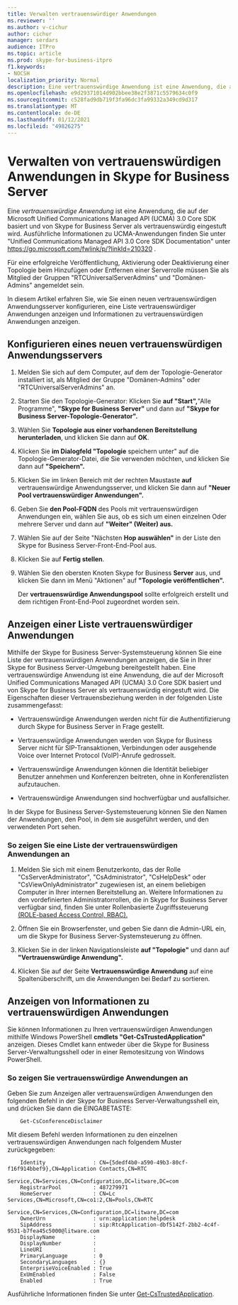 ```yaml
---
title: Verwalten vertrauenswürdiger Anwendungen
ms.reviewer: ''
ms.author: v-cichur
author: cichur
manager: serdars
audience: ITPro
ms.topic: article
ms.prod: skype-for-business-itpro
f1.keywords:
- NOCSH
localization_priority: Normal
description: Eine vertrauenswürdige Anwendung ist eine Anwendung, die auf der Microsoft Unified Communications Managed API (UCMA) 3.0 Core SDK basiert und von Skype for Business Server als vertrauenswürdig eingestuft wird.
ms.openlocfilehash: e9d29371014d902bbee38e2f3871c5579634c0f9
ms.sourcegitcommit: c528fad9db719f3fa96dc3fa99332a349cd9d317
ms.translationtype: MT
ms.contentlocale: de-DE
ms.lasthandoff: 01/12/2021
ms.locfileid: "49826275"
---
```

# <a name="manage-trusted-applications-in-skype-for-business-server"></a>Verwalten von vertrauenswürdigen Anwendungen in Skype for Business Server

Eine *vertrauenswürdige Anwendung* ist eine Anwendung, die auf der Microsoft Unified Communications Managed API (UCMA) 3.0 Core SDK basiert und von Skype for Business Server als vertrauenswürdig eingestuft wird. Ausführliche Informationen zu UCMA-Anwendungen finden Sie unter "Unified Communications Managed API 3.0 Core SDK Documentation" unter https://go.microsoft.com/fwlink/p/?linkId=210320 .

Für eine erfolgreiche Veröffentlichung, Aktivierung oder Deaktivierung einer Topologie beim Hinzufügen oder Entfernen einer Serverrolle müssen Sie als Mitglied der Gruppen "RTCUniversalServerAdmins" und "Domänen-Admins" angemeldet sein. 

In diesem Artikel erfahren Sie, wie Sie einen neuen vertrauenswürdigen Anwendungsserver konfigurieren, eine Liste vertrauenswürdiger Anwendungen anzeigen und Informationen zu vertrauenswürdigen Anwendungen anzeigen. 

## <a name="configure-a-new-trusted-application-server"></a>Konfigurieren eines neuen vertrauenswürdigen Anwendungsservers

1.  Melden Sie sich auf dem Computer, auf dem der Topologie-Generator installiert ist, als Mitglied der Gruppe "Domänen-Admins" oder "RTCUniversalServerAdmins" an.

2.  Starten Sie den Topologie-Generator: Klicken Sie **auf "Start",**"Alle Programme",  **"Skype for Business Server"** und dann auf **"Skype for Business Server-Topologie-Generator".**

3.  Wählen Sie **Topologie aus einer vorhandenen Bereitstellung herunterladen**, und klicken Sie dann auf **OK**.

4.  Klicken Sie **im Dialogfeld "Topologie** speichern unter" auf die Topologie-Generator-Datei, die Sie verwenden möchten, und klicken Sie dann auf **"Speichern".**

5.  Klicken Sie im linken Bereich mit der rechten Maustaste **auf** vertrauenswürdige Anwendungsserver, und klicken Sie dann auf **"Neuer Pool vertrauenswürdiger Anwendungen".**

6.  Geben Sie **den Pool-FQDN** des Pools mit vertrauenswürdigen Anwendungen ein, wählen Sie aus, ob es sich um einen einzelnen Oder mehrere Server und dann auf **"Weiter" (Weiter) aus.**

7.  Wählen Sie auf der Seite "Nächsten **Hop auswählen"** in der Liste den Skype for Business Server-Front-End-Pool aus.

8.  Klicken Sie auf **Fertig stellen**.

9.  Wählen Sie den obersten Knoten Skype for Business  **Server** aus, und klicken Sie dann im Menü "Aktionen" auf **"Topologie veröffentlichen".**
    
    Der **vertrauenswürdige Anwendungspool** sollte erfolgreich erstellt und dem richtigen Front-End-Pool zugeordnet worden sein.


## <a name="view-a-list-of-trusted-applications"></a>Anzeigen einer Liste vertrauenswürdiger Anwendungen

Mithilfe der Skype for Business Server-Systemsteuerung können Sie eine Liste der vertrauenswürdigen Anwendungen anzeigen, die Sie in Ihrer Skype for Business Server-Umgebung bereitgestellt haben. Eine vertrauenswürdige Anwendung ist eine Anwendung, die auf der Microsoft Unified Communications Managed API (UCMA) 3.0 Core SDK basiert und von Skype for Business Server als vertrauenswürdig eingestuft wird. Die Eigenschaften dieser Vertrauensbeziehung werden in der folgenden Liste zusammengefasst:

  - Vertrauenswürdige Anwendungen werden nicht für die Authentifizierung durch Skype for Business Server in Frage gestellt.

  - Vertrauenswürdige Anwendungen werden von Skype for Business Server nicht für SIP-Transaktionen, Verbindungen oder ausgehende Voice over Internet Protocol (VoIP)-Anrufe gedrosselt.

  - Vertrauenswürdige Anwendungen können die Identität beliebiger Benutzer annehmen und Konferenzen beitreten, ohne in Konferenzlisten aufzutauchen.

  - Vertrauenswürdige Anwendungen sind hochverfügbar und ausfallsicher.

In der Skype for Business Server-Systemsteuerung können Sie den Namen der Anwendungen, den Pool, in dem sie ausgeführt werden, und den verwendeten Port sehen.


### <a name="to-view-a-list-of-trusted-applications"></a>So zeigen Sie eine Liste der vertrauenswürdigen Anwendungen an

1.  Melden Sie sich mit einem Benutzerkonto, das der Rolle "CsServerAdministrator", "CsAdministrator", "CsHelpDesk" oder "CsViewOnlyAdministrator" zugewiesen ist, an einem beliebigen Computer in Ihrer internen Bereitstellung an. Weitere Informationen zu den vordefinierten Administratorrollen, die in Skype for Business Server verfügbar sind, finden Sie unter Rollenbasierte Zugriffssteuerung [(ROLE-based Access Control, RBAC).](../plan-your-deployment/security/role-based-access-control-rbac.md)

2.  Öffnen Sie ein Browserfenster, und geben Sie dann die Admin-URL ein, um die Skype for Business Server-Systemsteuerung zu öffnen.

3.  Klicken Sie in der linken Navigationsleiste **auf "Topologie"** und dann auf **"Vertrauenswürdige Anwendung".**

4.  Klicken Sie auf der Seite **Vertrauenswürdige Anwendung** auf eine Spaltenüberschrift, um die Anwendungen bei Bedarf zu sortieren.


## <a name="view-trusted-application-information"></a>Anzeigen von Informationen zu vertrauenswürdigen Anwendungen

Sie können Informationen zu Ihren vertrauenswürdigen Anwendungen mithilfe Windows PowerShell **cmdlets "Get-CsTrustedApplication"** anzeigen. Dieses Cmdlet kann entweder über die Skype for Business Server-Verwaltungsshell oder in einer Remotesitzung von Windows PowerShell. 


### <a name="to-view-trusted-applications"></a>So zeigen Sie vertrauenswürdige Anwendungen an

Geben Sie zum Anzeigen aller vertrauenswürdigen Anwendungen den folgenden Befehl in der Skype for Business Server-Verwaltungsshell ein, und drücken Sie dann die EINGABETASTE:
    
        Get-CsConferenceDisclaimer
    
   Mit diesem Befehl werden Informationen zu den einzelnen vertrauenswürdigen Anwendungen nach folgendem Muster zurückgegeben:
    
        Identity               : CN={5dedf4b0-a590-49b3-80cf-f16f914bbef9},CN=Application Contacts,CN=RTC
                                 Service,CN=Services,CN=Configuration,DC=litware,DC=com
        RegistrarPool          : 487279971
        HomeServer             : CN=Lc Services,CN=Microsoft,CN=co1:2,CN=Pools,CN=RTC
                                 Service,CN=Services,CN=Configuration,DC=litware,DC=com
        OwnerUrn               : urn:application:helpdesk
        SipAddress             : sip:RtcApplication-dbf5142f-2bb2-4c4f-9531-b7fea45c5000@litware.com
        DisplayName            :
        DisplayNumber          :
        LineURI                :
        PrimaryLanguage        : 0
        SecondaryLanguages     : {}
        EnterpriseVoiceEnabled : True
        ExUmEnabled            : False
        Enabled                : True
    
   Ausführliche Informationen finden Sie unter [Get-CsTrustedApplication](https://docs.microsoft.com/powershell/module/skype/Get-CsTrustedApplication).
